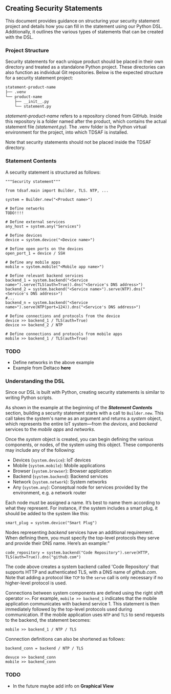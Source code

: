 ## Creating Security Statements
This document provides guidance on structuring your security statement project and details how you can fill in the statement using our Python DSL. Additionally, it outlines the various types of statements that can be created with the DSL.

### Project Structure
Security statements for each unique product should be placed in their own directory and treated as a standalone Python project. These directories can also function as individual Git repositories. Below is the expected structure for a security statement project:
```bash
statement-product-name
├── .venv
└── product-name
    ├── __init__.py
    └── statement.py
```
_statement-product-name_ refers to a repository cloned from GitHub. Inside this repository is a folder named after the product, which contains the actual statement file _(statement.py)_. The .venv folder is the Python virtual environment for the project, into which TDSAF is installed.

Note that security statements should not be placed inside the TDSAF directory.

### Statement Contents
A security statement is structured as follows:
```python3
"""Security statement"""

from tdsaf.main import Builder, TLS. NTP, ...

system = Builder.new("<Product name>")

# Define networks
TODO!!!!

# Define external services
any_host = system.any("Services")

# Define devices
device = system.device("<Device name>")

# Define open ports on the devices
open_port_1 = device / SSH

# Define any mobile apps
mobile = system.mobile("<Mobile app name>")

# Define relevant backend services
backend_1 = system.backend("<Service name>").serve(TLS(auth=True)).dns("<Service's DNS address>")
backend_2 = system.backend("<Service name>").serve(NTP).dns("<Service's DNS address>")
#...
backend_n = system.backend("<Service name>").serve(NTP(port=124)).dns("<Service's DNS address>")

# Define connections and protocols from the device
device >> backend_1 / TLS(auth=True)
device >> backend_2 / NTP

# Define connections and protocols from mobile apps
mobile >> backend_1 / TLS(auth=True)

```

### TODO
- Define networks in the above example
- Example from Deltaco **here**


### Understanding the DSL
Since our DSL is built with Python, creating security statements is similar to writing Python scripts.

As shown in the example at the beginning of the _**Statement Contents**_ section, building a security statement starts with a call to `Builder.new`. This call takes the system's name as an argument and returns a _system_ object, which represents the entire IoT system—from the _devices_, and _backend_ services to the _mobile apps_ and _networks_.

Once the _system_ object is created, you can begin defining the various components, or nodes, of the system using this object. These components may include any of the following:
* Devices (`system.device`): IoT devices
* Mobile (`system.mobile`): Mobile applications
* Browser (`system.browser`): Browser application
* Backend (`system.backend`): Backend services
* Network (`system.network`): System networks
* Any (`system.any`): Conseptual node for services provided by the environment, e.g. a network router

Each node must be assigned a name. It’s best to name them according to what they represent. For instance, if the system includes a smart plug, it should be added to the system like this:
```python3
smart_plug = system.device("Smart Plug")
```

Nodes representing _backend_ services have an additional requirement. When defining them, you must specify the top-level protocols they serve and provide their DNS name. Here’s an example:"
```python3
code_repository = system.backend("Code Repository").serve(HTTP, TLS(auth=True)).dns("github.com")
```
The code above creates a system backend called 'Code Repository' that supports HTTP and authenticated TLS, with a DNS name of _github.com_. Note that adding a protocol like `TCP` to the `serve` call is only necessary if no higher-level protocol is used.

Connections between system components are defined using the right shift operator `>>`. For example, `mobile >> backend_1` indicates that the mobile application communicates with backend service 1. This statement is then immediately followed by the top-level protocols used during communication. If the mobile application uses `NTP` and `TLS` to send requests to the backend, the statement becomes:
```python3
mobile >> backend_1 / NTP / TLS
```

Connection definitions can also be shortened as follows:
```python3
backend_conn = backend / NTP / TLS

devuce >> backend_conn
mobile >> backend_conn
```

### TODO
- In the future maybe add info on **Graphical View**
